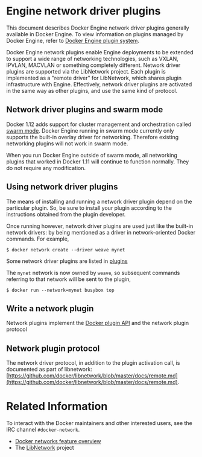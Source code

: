 <!--[metadata]>
+++
title = "Docker network driver plugins"
description = "Network driver plugins."
keywords = ["Examples, Usage, plugins, docker, documentation, user guide"]
[menu.main]
parent = "engine_extend"
weight=5
+++
<![end-metadata]-->

# Engine network driver plugins

This document describes Docker Engine network driver plugins generally
available in Docker Engine. To view information on plugins
managed by Docker Engine, refer to [Docker Engine plugin system](index.md).

Docker Engine network plugins enable Engine deployments to be extended to
support a wide range of networking technologies, such as VXLAN, IPVLAN, MACVLAN
or something completely different. Network driver plugins are supported via the
LibNetwork project. Each plugin is implemented as a  "remote driver" for
LibNetwork, which shares plugin infrastructure with Engine. Effectively, network
driver plugins are activated in the same way as other plugins, and use the same
kind of protocol.

## Network driver plugins and swarm mode

Docker 1.12 adds support for cluster management and orchestration called
[swarm mode](../swarm/index.md). Docker Engine running in swarm mode currently
only supports the built-in overlay driver for networking. Therefore existing
networking plugins will not work in swarm mode.

When you run Docker Engine outside of swarm mode, all networking plugins that
worked in Docker 1.11 will continue to function normally. They do not require
any modification.

## Using network driver plugins

The means of installing and running a network driver plugin depend on the
particular plugin. So, be sure to install your plugin according to the
instructions obtained from the plugin developer.

Once running however, network driver plugins are used just like the built-in
network drivers: by being mentioned as a driver in network-oriented Docker
commands. For example,

    $ docker network create --driver weave mynet

Some network driver plugins are listed in [plugins](legacy_plugins.md)

The `mynet` network is now owned by `weave`, so subsequent commands
referring to that network will be sent to the plugin,

    $ docker run --network=mynet busybox top


## Write a network plugin

Network plugins implement the [Docker plugin
API](https://docs.docker.com/extend/plugin_api/) and the network plugin protocol

## Network plugin protocol

The network driver protocol, in addition to the plugin activation call, is
documented as part of libnetwork:
[https://github.com/docker/libnetwork/blob/master/docs/remote.md](https://github.com/docker/libnetwork/blob/master/docs/remote.md).

# Related Information

To interact with the Docker maintainers and other interested users, see the IRC channel `#docker-network`.

-  [Docker networks feature overview](../userguide/networking/index.md)
-  The [LibNetwork](https://github.com/docker/libnetwork) project
